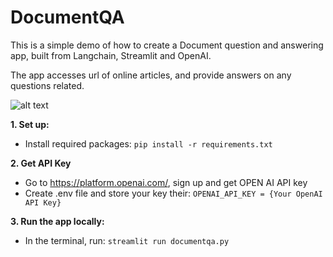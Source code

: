 # DocumentQA
This is a simple demo of how to create a Document question and answering app, built from Langchain, Streamlit and OpenAI.

The app accesses url of online articles, and provide answers on any questions related. 

![alt text](http://url/to/img.png)

**1. Set up:**
- Install required packages: ```pip install -r requirements.txt```

**2. Get API Key**
- Go to https://platform.openai.com/, sign up and get OPEN AI API key
- Create .env file and store your key their: ```OPENAI_API_KEY = {Your OpenAI API Key}```

**3. Run the app locally:**
- In the terminal, run:  ```streamlit run documentqa.py```
  


